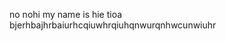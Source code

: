 no
nohi my name is 
hie 
tioa
bjerhbajhrbaiurhcqiuwhrqiuhqnwurqnhwcunwiuhr
<!---
hshshhdskjdjshsz is a ✨special✨name because i
me when wt
le
snf,dmfn,m
